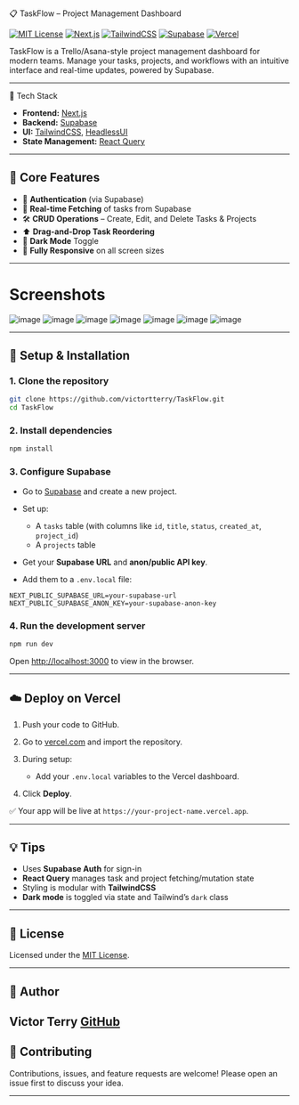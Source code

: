  📋 TaskFlow – Project Management Dashboard

[![MIT License](https://img.shields.io/badge/license-MIT-blue.svg)](LICENSE)
[![Next.js](https://img.shields.io/badge/Next.js-13.0.0-black?logo=next.js)](https://nextjs.org/)
[![TailwindCSS](https://img.shields.io/badge/TailwindCSS-3.0.0-blue?logo=tailwind-css)](https://tailwindcss.com/)
[![Supabase](https://img.shields.io/badge/Supabase-Backend-3ECF8E?logo=supabase)](https://supabase.com/)
[![Vercel](https://img.shields.io/badge/Deploy-Vercel-black?logo=vercel)](https://vercel.com)

TaskFlow is a Trello/Asana-style project management dashboard for modern teams. Manage your tasks, projects, and workflows with an intuitive interface and real-time updates, powered by Supabase.

---

🚀 Tech Stack

- **Frontend:** [Next.js](https://nextjs.org/)
- **Backend:** [Supabase](https://supabase.com/)
- **UI:** [TailwindCSS](https://tailwindcss.com/), [HeadlessUI](https://headlessui.dev/)
- **State Management:** [React Query](https://tanstack.com/query)

---

## 🔧 Core Features

- 🔐 **Authentication** (via Supabase)
- 🔄 **Real-time Fetching** of tasks from Supabase
- 🛠️ **CRUD Operations** – Create, Edit, and Delete Tasks & Projects
- ⬆️ **Drag-and-Drop Task Reordering**
- 🌙 **Dark Mode** Toggle
- 📱 **Fully Responsive** on all screen sizes

---


# Screenshots 
![image](https://github.com/user-attachments/assets/a17437d0-c124-4b62-9138-278caac51520)
![image](https://github.com/user-attachments/assets/97dd7d9b-a696-4d4a-b997-c3f5e3f3aa7c)
![image](https://github.com/user-attachments/assets/aa3c969c-7877-47e8-bb44-a4276adb8755)
![image](https://github.com/user-attachments/assets/0f405ee5-a365-42ce-95ac-b26c7997754d)
![image](https://github.com/user-attachments/assets/9319d8ef-8f5f-4bf2-b467-cc438f4796bd)
![image](https://github.com/user-attachments/assets/7c2fe59b-fa06-42df-a6b3-4abcbb443744)
![image](https://github.com/user-attachments/assets/650f2006-ffc1-4544-b019-e2389d73be9d)




---

## 🧩 Setup & Installation

### 1. Clone the repository
```bash
git clone https://github.com/victortterry/TaskFlow.git
cd TaskFlow
````

### 2. Install dependencies

```bash
npm install
```

### 3. Configure Supabase

* Go to [Supabase](https://supabase.com) and create a new project.
* Set up:

  * A `tasks` table (with columns like `id`, `title`, `status`, `created_at`, `project_id`)
  * A `projects` table
* Get your **Supabase URL** and **anon/public API key**.
* Add them to a `.env.local` file:

```env
NEXT_PUBLIC_SUPABASE_URL=your-supabase-url
NEXT_PUBLIC_SUPABASE_ANON_KEY=your-supabase-anon-key
```

### 4. Run the development server

```bash
npm run dev
```

Open [http://localhost:3000](http://localhost:3000) to view in the browser.

---

## ☁️ Deploy on Vercel

1. Push your code to GitHub.
2. Go to [vercel.com](https://vercel.com) and import the repository.
3. During setup:

   * Add your `.env.local` variables to the Vercel dashboard.
4. Click **Deploy**.

✅ Your app will be live at `https://your-project-name.vercel.app`.

---

## 💡 Tips

* Uses **Supabase Auth** for sign-in
* **React Query** manages task and project fetching/mutation state
* Styling is modular with **TailwindCSS**
* **Dark mode** is toggled via state and Tailwind’s `dark` class

---

## 📄 License

Licensed under the [MIT License](LICENSE).

---

## 👤 Author

**Victor Terry**
[GitHub](https://github.com/victortterry)
---

## 🤝 Contributing

Contributions, issues, and feature requests are welcome!
Please open an issue first to discuss your idea.

---




